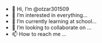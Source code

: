 - 👋 Hi, I’m @otzar301509
- 👀 I’m interested in everything...
- 🌱 I’m currently learning at school...
- 💞️ I’m looking to collaborate on ...
- 📫 How to reach me ...

<!---
otzar301509/otzar301509 is a ✨ special ✨ repository because its `README.md` (this file) appears on your GitHub profile.
You can click the Preview link to take a look at your changes.
--->

